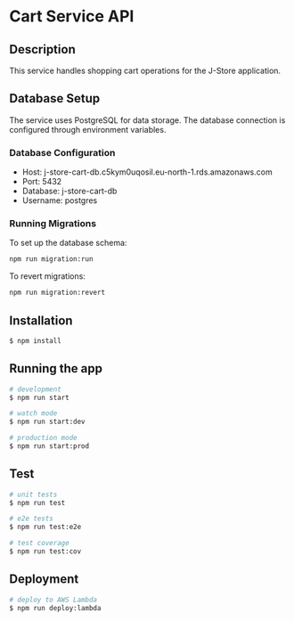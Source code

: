 # Cart Service API

## Description
This service handles shopping cart operations for the J-Store application.

## Database Setup
The service uses PostgreSQL for data storage. The database connection is configured through environment variables.

### Database Configuration
- Host: j-store-cart-db.c5kym0uqosil.eu-north-1.rds.amazonaws.com
- Port: 5432
- Database: j-store-cart-db
- Username: postgres

### Running Migrations
To set up the database schema:

```bash
npm run migration:run
```

To revert migrations:

```bash
npm run migration:revert
```

## Installation

```bash
$ npm install
```

## Running the app

```bash
# development
$ npm run start

# watch mode
$ npm run start:dev

# production mode
$ npm run start:prod
```

## Test

```bash
# unit tests
$ npm run test

# e2e tests
$ npm run test:e2e

# test coverage
$ npm run test:cov
```

## Deployment

```bash
# deploy to AWS Lambda
$ npm run deploy:lambda
```